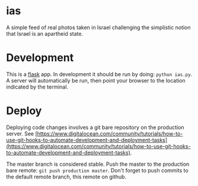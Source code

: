 # ias
A simple feed of real photos taken in Israel challenging the simplistic notion that Israel is an apartheid state.

# Development  
This is a [flask](http://flask.pocoo.org/) app. In development it should be run
by doing: `python ias.py`. A server will automatically be run,
then point your browser to the location indicated by the terminal.

# Deploy
Deploying code changes involves a git bare repository on the production server. See [https://www.digitalocean.com/community/tutorials/how-to-use-git-hooks-to-automate-development-and-deployment-tasks](https://www.digitalocean.com/community/tutorials/how-to-use-git-hooks-to-automate-development-and-deployment-tasks).

The master branch is considered stable. Push the master to the production bare remote: `git push production master`. Don't
forget to push commits to the default remote branch, this remote on github.
